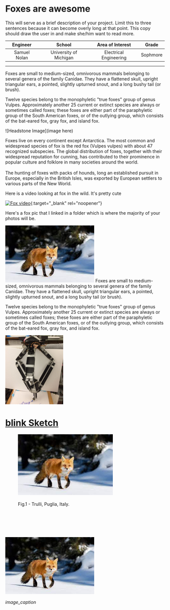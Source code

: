 ﻿# Foxes are awesome
This will serve as a brief description of your project. Limit this to three sentences because it can become overly long at that point. This copy should draw the user in and make she/him want to read more.

| **Engineer** | **School** | **Area of Interest** | **Grade** |
|:--:|:--:|:--:|:--:|
| Samuel Nolan | University of Michigan | Electrical Engineering | Sophmore

---

Foxes are small to medium-sized, omnivorous mammals belonging to several genera of the family Canidae. They have a flattened skull, upright triangular ears, a pointed, slightly upturned snout, and a long bushy tail (or brush).

Twelve species belong to the monophyletic "true foxes" group of genus Vulpes. Approximately another 25 current or extinct species are always or sometimes called foxes; these foxes are either part of the paraphyletic group of the South American foxes, or of the outlying group, which consists of the bat-eared fox, gray fox, and island fox.


![Headstone Image](image here)

Foxes live on every continent except Antarctica. The most common and widespread species of fox is the red fox (Vulpes vulpes) with about 47 recognized subspecies. The global distribution of foxes, together with their widespread reputation for cunning, has contributed to their prominence in popular culture and folklore in many societies around the world.
</br>
</br>
The hunting of foxes with packs of hounds, long an established pursuit in Europe, especially in the British Isles, was exported by European settlers to various parts of the New World.

Here is a video looking at fox in the wild. It's pretty cute

[![Fox video](https://res.cloudinary.com/marcomontalbano/image/upload/v1623509430/video_to_markdown/images/youtube--hRFUcY61Zi0-c05b58ac6eb4c4700831b2b3070cd403.jpg)](https://www.youtube.com/watch?v=hRFUcY61Zi0 "Fox video"){:target="_blank" rel="noopener"}

Here's a fox pic that I linked in a folder which is where the majority of your photos will be.


![Schematic](images/foxpic.jfif) Foxes are small to medium-sized, omnivorous mammals belonging to several genera of the family Canidae. They have a flattened skull, upright triangular ears, a pointed, slightly upturned snout, and a long bushy tail (or brush).

Twelve species belong to the monophyletic "true foxes" group of genus Vulpes. Approximately another 25 current or extinct species are always or sometimes called foxes; these foxes are either part of the paraphyletic group of the South American foxes, or of the outlying group, which consists of the bat-eared fox, gray fox, and island fox.

![robotarm](images1/P2_Maize_2018.png)
<br>

# [blink Sketch](code/blink.ino)

<HTML>
  <figure>
  <img src="images/foxpic.jfif" width=300>
  <br>
  <br>
    
  <figcaption>Fig.1 - Trulli, Puglia, Italy.</figcaption>
</figure>

</HTML>

<br>
<br>
<br>
<br>

![Schematic](images/foxpic.jfif)

*image_caption*


[//]: <> (This is also a comment. weofmwpgomwqrpgomqwrgpwqrmg[owmqgqwomrgpqwormgwqpormommmmmmmmmmmmmmmmmmmmmmmmmmmmmmmmmmmmmmmmmmmmmmmmmmmmmmmmmmmmmmmmmmmmmmmmmmmmmmmmmmmmmmmmmmmmmmmmmmmmmmmmmmmmmmmmmmmmmmmmmmmmmmmmmmmmmmmmmmmmmmmmmmmmmmmmmmmmmmmmmmmmmmmmmmmmmmmmmmmmmmmmmmmmmmmm)
